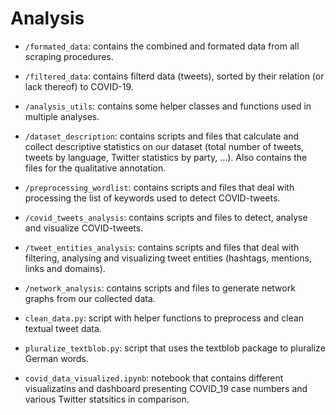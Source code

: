 # Analysis

- `/formated_data`: contains the combined and formated data from all scraping procedures.

- `/filtered_data`: contains filterd data (tweets), sorted by their relation (or lack thereof) to COVID-19.

- `/analysis_utils`: contains some helper classes and functions used in multiple analyses.

- `/dataset_description`: contains scripts and files that calculate and collect descriptive statistics on our dataset (total number of tweets, tweets by language, Twitter statistics by party, ...). Also contains the files for the qualitative annotation.

- `/preprocessing_wordlist`: contains scripts and files that deal with processing the list of keywords used to detect COVID-tweets.

- `/covid_tweets_analysis`: contains scripts and files to detect, analyse and visualize COVID-tweets.

- `/tweet_entities_analysis`: contains scripts and files that deal with filtering, analysing and visualizing tweet entities (hashtags, mentions, links and domains).

- `/network_analysis`: contains scripts and files to generate network graphs from our collected data.

- `clean_data.py`: script with helper functions to preprocess and clean textual tweet data.

- `pluralize_textblob.py`: script that uses the textblob package to pluralize German words.

- `covid_data_visualized.ipynb`: notebook that contains different visualizatins and dashboard presenting COVID_19 case numbers and various Twitter statsitics in comparison.